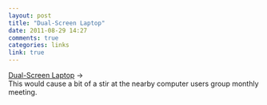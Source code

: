 ```yaml
---
layout: post
title: "Dual-Screen Laptop"
date: 2011-08-29 14:27
comments: true
categories: links
link: true
---
```

[Dual-Screen Laptop](http://www.gscreenlaptop.com/ "Dual-Screen Laptop") &rarr;  
This would cause a bit of a stir at the nearby computer users group monthly meeting.